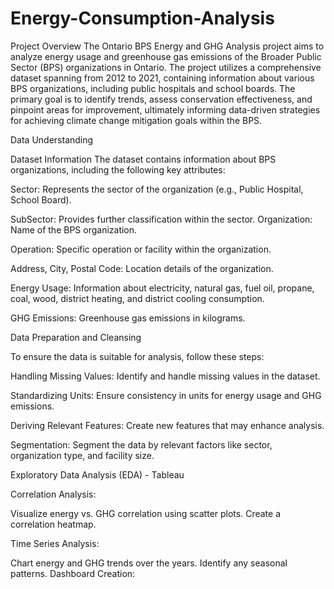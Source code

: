 # Energy-Consumption-Analysis

Project Overview
The Ontario BPS Energy and GHG Analysis project aims to analyze energy usage and greenhouse gas emissions of the Broader Public Sector (BPS) organizations in Ontario. The project utilizes a comprehensive dataset spanning from 2012 to 2021,
containing information about various BPS organizations, including public hospitals and school boards. The primary goal is to identify trends, assess conservation effectiveness, and pinpoint areas for improvement, ultimately informing 
data-driven strategies for achieving climate change mitigation goals within the BPS.

Data Understanding

Dataset Information
The dataset contains information about BPS organizations, including the following key attributes:

Sector: Represents the sector of the organization (e.g., Public Hospital, School Board).

SubSector: Provides further classification within the sector.
Organization: Name of the BPS organization.

Operation: Specific operation or facility within the organization.

Address, City, Postal Code: Location details of the organization.

Energy Usage: Information about electricity, natural gas, fuel oil, propane, coal, wood, district heating, and district cooling consumption.

GHG Emissions: Greenhouse gas emissions in kilograms.


Data Preparation and Cleansing

To ensure the data is suitable for analysis, follow these steps:

Handling Missing Values: Identify and handle missing values in the dataset.

Standardizing Units: Ensure consistency in units for energy usage and GHG emissions.

Deriving Relevant Features: Create new features that may enhance analysis.

Segmentation: Segment the data by relevant factors like sector, organization type, and facility size.

Exploratory Data Analysis (EDA) - Tableau

Correlation Analysis:

Visualize energy vs. GHG correlation using scatter plots.
Create a correlation heatmap.

Time Series Analysis:

Chart energy and GHG trends over the years.
Identify any seasonal patterns.
Dashboard Creation:

